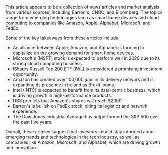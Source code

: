This article appears to be a collection of news articles and market analysis from various sources, including Barron's, CNBC, and Bloomberg. The topics range from emerging technologies such as smart home devices and cloud computing to companies like Amazon, Apple, Alphabet, Microsoft, and FedEx.

Some of the key takeaways from these articles include:

* An alliance between Apple, Amazon, and Alphabet is forming to capitalize on the growing demand for smart home devices.
* Microsoft's (MSFT) stock is expected to perform well in 2020 due to its strong cloud computing business.
* IShares Russell Top 200 ETF (IWL) is considered a promising investment opportunity.
* Amazon has created over 100,000 jobs in its delivery network and is expanding its presence in Ireland as Brexit looms.
* Intel (INTC) is expected to benefit from its data-centric business, which is driving growth in high-performance products.
* UBS predicts that Amazon's shares will reach $2,100.
* Barron's is bullish on FedEx stock, citing its logistics and network experience.
* The Dow Jones Industrial Average has outperformed the S&P 500 over the past five years.

Overall, these articles suggest that investors should stay informed about emerging trends and technologies in the tech industry, as well as companies like Amazon, Microsoft, and Alphabet, which are driving growth and innovation.